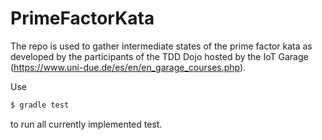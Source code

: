 # PrimeFactorKata

The repo is used to gather
intermediate states of the prime factor
kata as developed by the participants
of the TDD Dojo hosted by the IoT Garage
(https://www.uni-due.de/es/en/en_garage_courses.php).

Use
```bash
$ gradle test
```
to run all currently implemented test.
